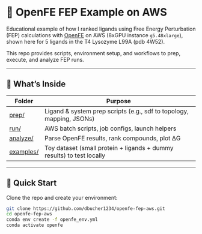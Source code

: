 # 🔬 OpenFE FEP Example on AWS

Educational example of how I ranked ligands using Free Energy Perturbation (FEP) calculations with [OpenFE](https://github.com/OpenFreeEnergy/openfe) on AWS (8xGPU instance `g5.48xlarge`), shown here for 5 ligands in the T4 Lysozyme L99A (pdb 4W52).  

This repo provides scripts, environment setup, and workflows to prep, execute, and analyze FEP runs.

---

## 📁 What’s Inside

| Folder | Purpose |
|--------|---------|
| [prep/](prep)         | Ligand & system prep scripts (e.g., sdf to topology, mapping, JSONs) |
| [run/](run)           | AWS batch scripts, job configs, launch helpers |
| [analyze/](analyze)   | Parse OpenFE results, rank compounds, plot ΔG |
| [examples/](examples) | Toy dataset (small protein + ligands + dummy results) to test locally |

---

## 🚀 Quick Start

Clone the repo and create your environment:

```bash
git clone https://github.com/dbucher1234/openfe-fep-aws.git
cd openfe-fep-aws
conda env create -f openfe_env.yml
conda activate openfe
